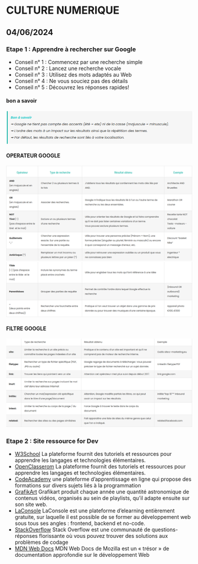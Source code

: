 # CULTURE NUMERIQUE

## 04/06/2024

### Etape 1 : Apprendre à rechercher sur Google

* Conseil n° 1 : Commencez par une recherche simple
* Conseil n° 2 : Lancez une recherche vocale
* Conseil n° 3 : Utilisez des mots adaptés au Web
* Conseil n° 4 : Ne vous souciez pas des détails
* Conseil n° 5 : Découvrez les réponses rapides!

#### bon a savoir
![Google](./Img/ImgCultureNum/GGbonasavoir.png)

#### OPERATEUR GOOGLE
![operateurgg](./Img/ImgCultureNum/TabOperateurgg1.png)
![operateurgg](./Img/ImgCultureNum/Taboperatuergg2.png)

#### FILTRE GOOGLE
![filtregg](./Img/ImgCultureNum/filtregg.png)

### Etape 2 : Site ressource for Dev
* [W3School](https://www.w3schools.com/) La plateforme fournit des tutoriels et ressources pour apprendre les langages et technologies élémentaires. 
* [OpenClasserom](https://openclassrooms.com/fr/) La plateforme fournit des tutoriels et ressources pour apprendre les langages et technologies élémentaires. 
* [CodeAcademy](https://www.codecademy.com/) une plateforme d’apprentissage en ligne qui propose des formations sur divers sujets liés à la programmation
* [GrafikArt](https://grafikart.fr/) Grafikart produit chaque année une quantité astronomique de contenus vidéos, organisés au sein de playlists, qu’il adapte ensuite sur son site web.
* [LaConsole](https://laconsole.dev/) LaConsole est une plateforme d’elearning entièrement gratuite, sur laquelle il est possible de se former au développement web sous tous ses angles : frontend, backend et no-code.
* [StackOverflow](https://stackoverflow.com/) Stack Overflow est une communauté de questions-réponses florissante où vous pouvez trouver des solutions aux problèmes de codage
* [MDN Web Docs](https://developer.mozilla.org/fr/) MDN Web Docs de Mozilla est un « trésor » de documentation approfondie sur le développement Web

